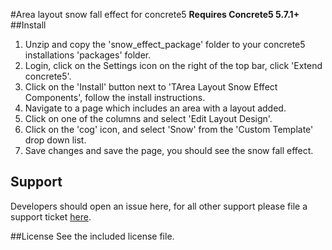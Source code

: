 #Area layout snow fall effect for concrete5
**Requires Concrete5 5.7.1+**
##Install
1. Unzip and copy the 'snow_effect_package' folder to your concrete5 installations 'packages' folder.
2. Login, click on the Settings icon on the right of the top bar, click 'Extend concrete5'.
3. Click on the 'Install' button next to 'TArea Layout Snow Effect Components', follow the install instructions.
4. Navigate to a page which includes an area with a layout added.
5. Click on one of the columns and select 'Edit Layout Design'.
6. Click on the 'cog' icon, and select 'Snow' from the 'Custom Template' drop down list.
7. Save changes and save the page, you should see the snow fall effect.

## Support
Developers should open an issue here, for all other support please file a support ticket [here](https://c5dev.com/support?addon=Snow+Fall).

##License
See the included license file.